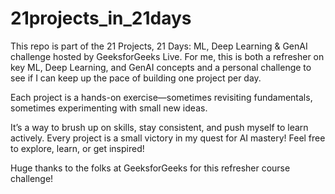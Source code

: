 # 21projects_in_21days
This repo is part of the 21 Projects, 21 Days: ML, Deep Learning & GenAI challenge hosted by GeeksforGeeks Live. For me, this is both a refresher on key ML, Deep Learning, and GenAI concepts and a personal challenge to see if I can keep up the pace of building one project per day.

Each project is a hands-on exercise—sometimes revisiting fundamentals, sometimes experimenting with small new ideas.

It’s a way to brush up on skills, stay consistent, and push myself to learn actively. Every project is a small victory in my quest for AI mastery!
Feel free to explore, learn, or get inspired!

Huge thanks to the folks at GeeksforGeeks for this refresher course challenge!
